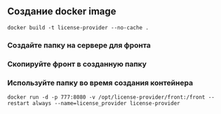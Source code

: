 ## Создание docker image

```
docker build -t license-provider --no-cache .
```

### Создайте папку на сервере для фронта
### Скопируйте фронт в созданную папку 
### Используйте папку во время создания контейнера

```
docker run -d -p 777:8080 -v /opt/license-provider/front:/front --restart always --name=license_provider license-provider
```

